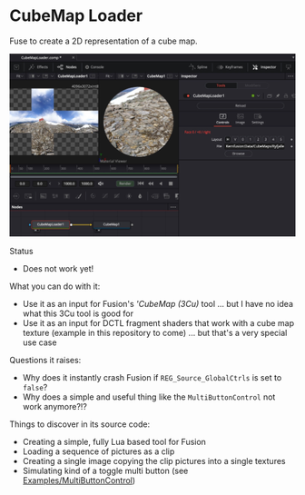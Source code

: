 # CubeMap Loader

Fuse to create a 2D representation of a cube map.

![cml](CubeMapLoader.jpg)


Status
- Does not work yet!

What you can do with it:
- Use it as an input for Fusion's *'CubeMap (3Cu)* tool ... but I have no idea what this 3Cu tool is good for
- Use it as an input for DCTL fragment shaders that work with a cube map texture (example in this repository to come) ... but that's a very special use case

Questions it raises:
- Why does it instantly crash Fusion if `REG_Source_GlobalCtrls` is set to `false`?
- Why does a simple and useful thing like the `MultiButtonControl` not work anymore?!?

Things to discover in its source code:
- Creating a simple, fully Lua based tool for Fusion
- Loading a sequence of pictures as a clip
- Creating a single image copying the clip pictures into a single textures
- Simulating kind of a toggle multi button (see [Examples/MultiButtonControl](Examples/MultiButtonControl.md))
